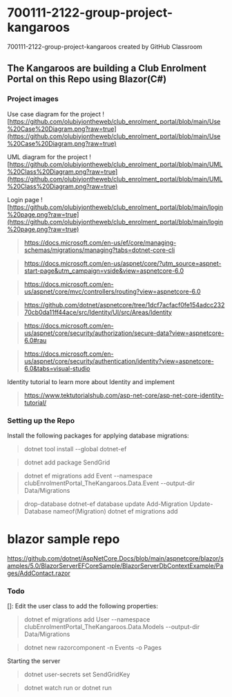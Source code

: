 # 700111-2122-group-project-kangaroos
700111-2122-group-project-kangaroos created by GitHub Classroom

## The Kangaroos are building a Club Enrolment Portal on this Repo using Blazor(C#)

### Project images

Use case diagram for the project ![https://github.com/olubiyiontheweb/club_enrolment_portal/blob/main/Use%20Case%20Diagram.png?raw=true](https://github.com/olubiyiontheweb/club_enrolment_portal/blob/main/Use%20Case%20Diagram.png?raw=true)

UML diagram for the project ![https://github.com/olubiyiontheweb/club_enrolment_portal/blob/main/UML%20Class%20Diagram.png?raw=true](https://github.com/olubiyiontheweb/club_enrolment_portal/blob/main/UML%20Class%20Diagram.png?raw=true)

Login page ![https://github.com/olubiyiontheweb/club_enrolment_portal/blob/main/login%20page.png?raw=true](https://github.com/olubiyiontheweb/club_enrolment_portal/blob/main/login%20page.png?raw=true)

> https://docs.microsoft.com/en-us/ef/core/managing-schemas/migrations/managing?tabs=dotnet-core-cli

> https://docs.microsoft.com/en-us/aspnet/core/?utm_source=aspnet-start-page&utm_campaign=vside&view=aspnetcore-6.0

> https://docs.microsoft.com/en-us/aspnet/core/mvc/controllers/routing?view=aspnetcore-6.0

> https://github.com/dotnet/aspnetcore/tree/1dcf7acfacf0fe154adcc23270cb0da11ff44ace/src/Identity/UI/src/Areas/Identity

> https://docs.microsoft.com/en-us/aspnet/core/security/authorization/secure-data?view=aspnetcore-6.0#rau

> https://docs.microsoft.com/en-us/aspnet/core/security/authentication/identity?view=aspnetcore-6.0&tabs=visual-studio

Identity tutorial to learn more about Identity and implement
> https://www.tektutorialshub.com/asp-net-core/asp-net-core-identity-tutorial/

### Setting up the Repo

Install the following packages for applying database migrations:

> dotnet tool install --global dotnet-ef

> dotnet add package SendGrid

> dotnet ef migrations add Event --namespace clubEnrolmentPortal_TheKangaroos.Data.Event --output-dir Data/Migrations

> drop-database
> dotnet-ef database update
> Add-Migration
> Update-Database nameof(Migration)
> dotnet ef migrations add

# blazor sample repo
https://github.com/dotnet/AspNetCore.Docs/blob/main/aspnetcore/blazor/samples/5.0/BlazorServerEFCoreSample/BlazorServerDbContextExample/Pages/AddContact.razor

### Todo
[]: Edit the user class to add the following properties:
> dotnet ef migrations add User --namespace clubEnrolmentPortal_TheKangaroos.Data.Models --output-dir Data/Migrations 

> dotnet new razorcomponent -n Events -o Pages

Starting the server
> dotnet user-secrets set SendGridKey <key>

> dotnet watch run or dotnet run
